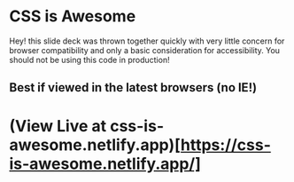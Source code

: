# CSS is Awesome

Hey! this slide deck was thrown together quickly with very little concern for browser compatibility and only a basic consideration for accessibility. You should not be using this code in production!

## Best if viewed in the latest browsers (no IE!)

# (View Live at css-is-awesome.netlify.app)[https://css-is-awesome.netlify.app/]

